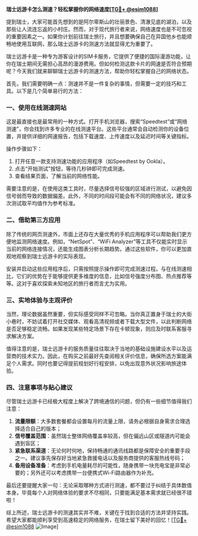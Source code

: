 **瑞士远游卡怎么测速？轻松掌握你的网络速度[[TG💪+ @esim1088](https://t.me/s/esim1088)]**

提到瑞士，大家可能首先想到的是阿尔卑斯山的壮丽景色、清澈见底的湖泊，以及那些让人流连忘返的小村庄。然而，对于现代旅行者来说，网络速度也是不可忽视的重要因素之一。如果你计划前往瑞士旅行，并且想要确保自己在异国他乡也能顺畅地使用互联网，那么瑞士远游卡的测速方法就显得尤为重要了。

瑞士远游卡是一种专为游客设计的SIM卡服务，它提供了便捷的国际漫游功能，让你在瑞士期间无需担心高昂的漫游费用。但如何检测这款卡片的网速是否符合预期呢？今天我们就来聊聊瑞士远游卡的测速方法，帮助你轻松掌握自己的网络状态。

首先，我们需要明确一点：测速并不是一件复杂的事情，但需要一定的技巧和工具。以下是几个简单易行的方法：

### **一、使用在线测速网站**
这是最直接也是最常用的一种方式。打开手机浏览器，搜索“Speedtest”或“网络测速”，你会找到许多专业的在线测速平台。这些平台通常会自动检测你的设备位置，并提供详细的网速报告，包括下载速度、上传速度以及延迟时间等关键指标。

操作步骤如下：
1. 打开任意一款支持测速功能的应用程序（如Speedtest by Ookla）。
2. 点击“开始测试”按钮，等待几秒钟即可完成测速。
3. 查看结果页面，了解当前的网络性能。

需要注意的是，在使用这类工具时，尽量选择信号较强的区域进行测试，以避免因信号弱而导致的数据偏差。此外，不同的时间段可能会有不同的网络状况，建议多次测试取平均值作为参考标准。

### **二、借助第三方应用**
除了传统的网页测速外，市面上还存在大量优秀的手机应用程序可以帮助我们更方便地监测网络速度。例如，“NetSpot”、“WiFi Analyzer”等工具不仅能实时显示当前的网络连接情况，还能生成图表分析长期趋势。通过这些软件，你可以更加直观地观察到瑞士远游卡的实际表现。

安装并启动这些应用程序后，只需按照提示操作即可完成测速过程。与在线测速相比，它们的优势在于能够提供更多维度的信息，比如信号强度分布图、热点推荐等等。这对于喜欢探索未知地区的旅行者而言尤为实用。

### **三、实地体验与主观评价**
当然，理论数据虽然重要，但实际感受同样不可忽略。当你真正置身于瑞士的大街小巷时，不妨试着打开社交媒体、观看高清视频或者下载大型文件，以此判断网络是否足够稳定流畅。如果发现某些特定场景下存在卡顿现象，则应及时联系客服寻求解决方案。

值得注意的是，瑞士远游卡的服务质量往往取决于当地的基础设施建设水平以及运营商的技术实力。因此，在购买之前最好先查阅相关评价信息，确保所选方案能满足个人需求。同时也要记得提前规划好行程安排，以免出现意外状况影响旅途体验。

### **四、注意事项与贴心建议**
尽管瑞士远游卡已经极大程度上解决了跨境通信的问题，但仍有一些细节值得我们注意：

1. **流量限额**：大多数套餐都会设置每月的流量上限，请务必根据自身需求合理选择适合自己的版本；
2. **信号覆盖范围**：虽然瑞士整体网络覆盖率较高，但在偏远山区或隧道内可能会遇到盲区；
3. **紧急联系渠道**：无论何时何地，保持畅通的通讯线路都是保障安全的重要手段之一。建议事先保存好当地紧急救援电话以及服务商提供的客服热线号码；
4. **备用设备准备**：考虑到手机电量耗尽的可能性，随身携带一块充电宝是非常必要的；另外还可以考虑携带一台便携式Wi-Fi路由器作为补充。

最后还要提醒大家一句：无论采取哪种方式进行测速，都不要过于纠结于具体数值本身。毕竟每个人对网络体验的要求不尽相同，只要能满足基本需求就已经很不错啦！

综上所述，瑞士远游卡的测速其实并不难，关键在于找到合适的方法并坚持实践。希望大家都能顺利享受到高速稳定的网络服务，在瑞士留下美好的回忆！[[TG💪+ @esim1088](https://t.me/s/esim1088) ![Image](https://i.postimg.cc/4NQfJmqS/Snipaste-2025-05-13-00-14-12.png)]